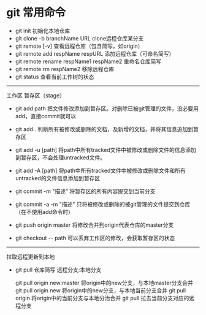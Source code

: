 # git 常用命令
- git init   初始化本地仓库
- git clone -b branchName URL   clone远程仓库某分支
- git remote [-v] 查看远程仓库（包含简写，如origin）
- git remote add respName respURL  添加远程仓库（可命名简写）
- git remote rename respName1 respName2  重命名仓库简写
- git remote rm respName2  移除远程仓库
- git status  查看当前工作树的状态
------

工作区  暂存区（stage） 
- git add path 把文件修改添加到暂存区。对删除已被git管理的文件，没必要用add，直接commit就可以
- git add . 判断所有被修改或删除的文档，及新增的文档，并将其信息追加到暂存区
- git add -u [path] 将path中所有tracked文件中被修改或删除文件的信息添加到暂存区，不会处理untracked文件。
- git add -A [path] 将path中所有tracked文件中被修改或删除文件和所有untracked的文件信息添加到暂存区
- git commit -m "描述"  将暂存区的所有内容提交到当前分支
- git commit -a -m "描述"  只将被修改或删除的被git管理的文件提交到仓库（在不使用add命令时）
- git push origin master  将修改合并到origin代表仓库的master分支

- git checkout -- path   可以丢弃工作区的修改，会获取暂存区的状态

------
拉取远程更新到本地
- git pull 仓库简写  远程分支:本地分支

	git pull origin new:master  将origin中的new分支，与本地master分支合并
	git pull origin new         将origin中的new分支，与本地当前分支合并
	git pull origin             将origin中的当前分支与本地分治合并
	git pull                    拉去当前分支对应的远程分支
